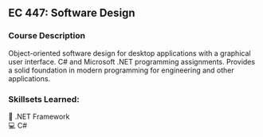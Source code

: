 ## EC 447: Software Design

### Course Description
Object-oriented software design for desktop applications with a graphical user interface. C# and Microsoft .NET programming assignments. Provides a solid foundation in modern programming for engineering and other applications.

### Skillsets Learned:
📲 .NET Framework<br>
💻 C#<br>